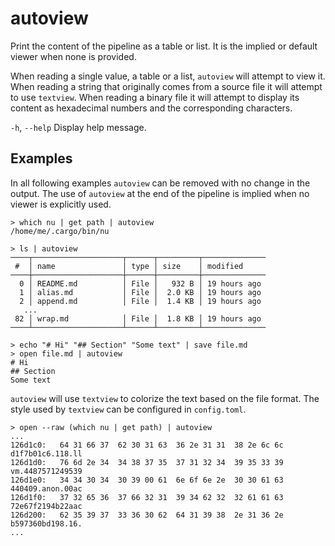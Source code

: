 # autoview

Print the content of the pipeline as a table or list.
It is the implied or default viewer when none is provided.

When reading a single value, a table or a list, `autoview` will attempt to view it.
When reading a string that originally comes from a source file it will attempt
to use `textview`.
When reading a binary file it will attempt to display its content as hexadecimal
numbers and the corresponding characters.

`-h`, `--help`
  Display help message.

## Examples

In all following examples `autoview` can be removed with no change in the output.
The use of `autoview` at the end of the pipeline is implied when no viewer is
explicitly used.

```shell
> which nu | get path | autoview
/home/me/.cargo/bin/nu
```

```shell
> ls | autoview
────┬────────────────────┬──────┬─────────┬──────────────
 #  │ name               │ type │ size    │ modified
────┼────────────────────┼──────┼─────────┼──────────────
  0 │ README.md          │ File │   932 B │ 19 hours ago
  1 │ alias.md           │ File │  2.0 KB │ 19 hours ago
  2 │ append.md          │ File │  1.4 KB │ 19 hours ago
   ...
 82 │ wrap.md            │ File │  1.8 KB │ 19 hours ago
────┴────────────────────┴──────┴─────────┴──────────────
```

```shell
> echo "# Hi" "## Section" "Some text" | save file.md
> open file.md | autoview
# Hi
## Section
Some text
```

`autoview` will use `textview` to colorize the text based on the file format.
The style used by `textview` can be configured in `config.toml`.

```shell
> open --raw (which nu | get path) | autoview
...
126d1c0:   64 31 66 37  62 30 31 63  36 2e 31 31  38 2e 6c 6c   d1f7b01c6.118.ll
126d1d0:   76 6d 2e 34  34 38 37 35  37 31 32 34  39 35 33 39   vm.4487571249539
126d1e0:   34 34 30 34  30 39 00 61  6e 6f 6e 2e  30 30 61 63   440409.anon.00ac
126d1f0:   37 32 65 36  37 66 32 31  39 34 62 32  32 61 61 63   72e67f2194b22aac
126d200:   62 35 39 37  33 36 30 62  64 31 39 38  2e 31 36 2e   b597360bd198.16.
...
```
